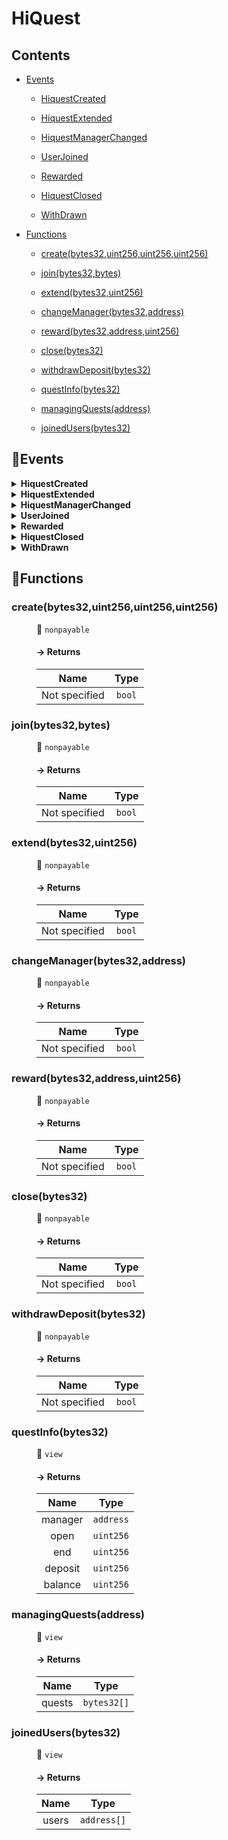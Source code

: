 # <span id="HiQuest"></span> HiQuest
> 





## Contents


- [Events](#HiQuest--Events)


  - [HiquestCreated](#HiQuest--event--HiquestCreated)


  - [HiquestExtended](#HiQuest--event--HiquestExtended)


  - [HiquestManagerChanged](#HiQuest--event--HiquestManagerChanged)


  - [UserJoined](#HiQuest--event--UserJoined)


  - [Rewarded](#HiQuest--event--Rewarded)


  - [HiquestClosed](#HiQuest--event--HiquestClosed)


  - [WithDrawn](#HiQuest--event--WithDrawn)



- [Functions](#HiQuest--Functions)


  - [create(bytes32,uint256,uint256,uint256)](#HiQuest--function--create(bytes32,uint256,uint256,uint256))


  - [join(bytes32,bytes)](#HiQuest--function--join(bytes32,bytes))


  - [extend(bytes32,uint256)](#HiQuest--function--extend(bytes32,uint256))


  - [changeManager(bytes32,address)](#HiQuest--function--changeManager(bytes32,address))


  - [reward(bytes32,address,uint256)](#HiQuest--function--reward(bytes32,address,uint256))


  - [close(bytes32)](#HiQuest--function--close(bytes32))


  - [withdrawDeposit(bytes32)](#HiQuest--function--withdrawDeposit(bytes32))


  - [questInfo(bytes32)](#HiQuest--function--questInfo(bytes32))


  - [managingQuests(address)](#HiQuest--function--managingQuests(address))


  - [joinedUsers(bytes32)](#HiQuest--function--joinedUsers(bytes32))



## 🦄Events <a name="HiQuest--Events"></a>


<details><summary><strong>HiquestCreated <a name="HiQuest--event--HiquestCreated"></a></strong></summary>
<p>

| Name | Indexed | Type |
|:-:|:-:|:-:|
| questId | `false` | `bytes32` |
| manager | `false` | `address` |
| open | `false` | `uint256` |
| close | `false` | `uint256` |
| deposit | `false` | `uint256` |

</p>

</details>


<details><summary><strong>HiquestExtended <a name="HiQuest--event--HiquestExtended"></a></strong></summary>
<p>

| Name | Indexed | Type |
|:-:|:-:|:-:|
| questId | `false` | `bytes32` |
| close | `false` | `uint256` |

</p>

</details>


<details><summary><strong>HiquestManagerChanged <a name="HiQuest--event--HiquestManagerChanged"></a></strong></summary>
<p>

| Name | Indexed | Type |
|:-:|:-:|:-:|
| questId | `false` | `bytes32` |
| manager | `false` | `address` |

</p>

</details>


<details><summary><strong>UserJoined <a name="HiQuest--event--UserJoined"></a></strong></summary>
<p>

| Name | Indexed | Type |
|:-:|:-:|:-:|
| questId | `false` | `bytes32` |
| user | `false` | `address` |
| desc | `false` | `bytes` |

</p>

</details>


<details><summary><strong>Rewarded <a name="HiQuest--event--Rewarded"></a></strong></summary>
<p>

| Name | Indexed | Type |
|:-:|:-:|:-:|
| questId | `false` | `bytes32` |
| to | `false` | `address` |
| amount | `false` | `uint256` |

</p>

</details>


<details><summary><strong>HiquestClosed <a name="HiQuest--event--HiquestClosed"></a></strong></summary>
<p>

| Name | Indexed | Type |
|:-:|:-:|:-:|
| questId | `false` | `bytes32` |

</p>

</details>


<details><summary><strong>WithDrawn <a name="HiQuest--event--WithDrawn"></a></strong></summary>
<p>

| Name | Indexed | Type |
|:-:|:-:|:-:|
| questId | `false` | `bytes32` |
| amount | `false` | `uint256` |

</p>

</details>



## 🚀Functions <a name="HiQuest--Functions"></a>
<dl>
<dt> <h3> create(bytes32,uint256,uint256,uint256) <a name="HiQuest--function--create(bytes32,uint256,uint256,uint256)"></a> </h3> </dt>
<dd>

 👀 `nonpayable`

#### → Returns

| Name | Type |
|:-:|:-:|
|  Not specified  | `bool` |



</dd>
<dt> <h3> join(bytes32,bytes) <a name="HiQuest--function--join(bytes32,bytes)"></a> </h3> </dt>
<dd>

 👀 `nonpayable`

#### → Returns

| Name | Type |
|:-:|:-:|
|  Not specified  | `bool` |



</dd>
<dt> <h3> extend(bytes32,uint256) <a name="HiQuest--function--extend(bytes32,uint256)"></a> </h3> </dt>
<dd>

 👀 `nonpayable`

#### → Returns

| Name | Type |
|:-:|:-:|
|  Not specified  | `bool` |



</dd>
<dt> <h3> changeManager(bytes32,address) <a name="HiQuest--function--changeManager(bytes32,address)"></a> </h3> </dt>
<dd>

 👀 `nonpayable`

#### → Returns

| Name | Type |
|:-:|:-:|
|  Not specified  | `bool` |



</dd>
<dt> <h3> reward(bytes32,address,uint256) <a name="HiQuest--function--reward(bytes32,address,uint256)"></a> </h3> </dt>
<dd>

 👀 `nonpayable`

#### → Returns

| Name | Type |
|:-:|:-:|
|  Not specified  | `bool` |



</dd>
<dt> <h3> close(bytes32) <a name="HiQuest--function--close(bytes32)"></a> </h3> </dt>
<dd>

 👀 `nonpayable`

#### → Returns

| Name | Type |
|:-:|:-:|
|  Not specified  | `bool` |



</dd>
<dt> <h3> withdrawDeposit(bytes32) <a name="HiQuest--function--withdrawDeposit(bytes32)"></a> </h3> </dt>
<dd>

 👀 `nonpayable`

#### → Returns

| Name | Type |
|:-:|:-:|
|  Not specified  | `bool` |



</dd>
<dt> <h3> questInfo(bytes32) <a name="HiQuest--function--questInfo(bytes32)"></a> </h3> </dt>
<dd>

 👀 `view`

#### → Returns

| Name | Type |
|:-:|:-:|
|  manager  | `address` |
|  open  | `uint256` |
|  end  | `uint256` |
|  deposit  | `uint256` |
|  balance  | `uint256` |



</dd>
<dt> <h3> managingQuests(address) <a name="HiQuest--function--managingQuests(address)"></a> </h3> </dt>
<dd>

 👀 `view`

#### → Returns

| Name | Type |
|:-:|:-:|
|  quests  | `bytes32[]` |



</dd>
<dt> <h3> joinedUsers(bytes32) <a name="HiQuest--function--joinedUsers(bytes32)"></a> </h3> </dt>
<dd>

 👀 `view`

#### → Returns

| Name | Type |
|:-:|:-:|
|  users  | `address[]` |



</dd>
</dl>
